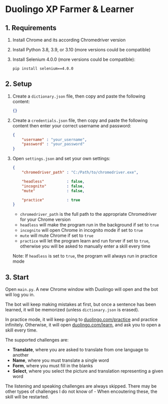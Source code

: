 # Duolingo XP Farmer & Learner

## 1. Requirements

1. Install Chrome and its according Chromedriver version

1. Install Python 3.8, 3.9, or 3.10 (more versions could be compatible)

1. Install Selenium 4.0.0 (more versions could be compatible):

    ```shell
    pip install selenium==4.0.0
    ```

## 2. Setup

1. Create a `dictionary.json` file, then copy and paste the following content:

    ```json
    {}
    ```

1. Create a `credentials.json` file, then copy and paste the following content then enter your correct username and password:

    ```json
    {
        "username" : "your_username",
        "password" : "your_password"
    }
    ```

1. Open `settings.json` and set your own settings:

    ```json
    {
        "chromedriver_path" : "C:/Path/to/chromedriver.exe",

        "headless"          : false,
        "incognito"         : false,
        "mute"              : false,

        "practice"          : true
    }
    ```

    - `chromedriver_path` is the full path to the appropriate Chromedriver for your Chrome version
    - `headless` will make the program run in the background if set to `true`
    - `incognito` will open Chrome in incognito mode if set to `true`
    - `mute` will mute Chrome if set to `true`
    - `practice` will let the program learn and run forver if set to `true`, otherwise you will be asked to manually enter a skill every time

    Note: If `headless` is set to `true`, the program will always run in practice mode

## 3. Start

Open `main.py`. A new Chrome window with Duolingo will open and the bot will log you in.

The bot will keep making mistakes at first, but once a sentence has been learned, it will be memorized (unless `dictionary.json` is erased).

In practice mode, it will keep going to [duolingo.com/practice](https://www.duolingo.com/practice) and practice infinitely. Otherwise, it will open [duolingo.com/learn](https://www.duolingo.com/learn), and ask you to open a skill every time.

The supported challenges are:

- **Translate**, where you are asked to translate from one language to another
- **Name**, where you must translate a single word
- **Form**, where you must fill in the blanks
- **Select**, where you select the picture and translation representing a given word

The listening and speaking challenges are always skipped. There may be other types of challenges I do not know of - When encoutering these, the skill will be restarted.
